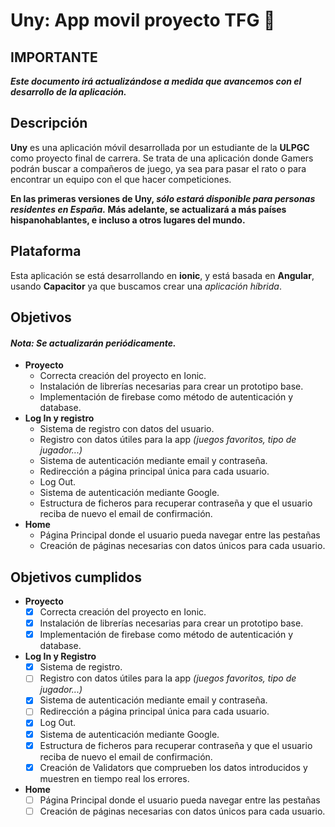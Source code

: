 # Uny: App movil proyecto TFG :school_satchel:
## IMPORTANTE

***Este documento irá actualizándose a medida que avancemos con el desarrollo de la aplicación.***

## Descripción

**Uny** es una aplicación móvil desarrollada por un estudiante de la **ULPGC** como proyecto final de carrera. 
Se trata de una aplicación donde Gamers podrán buscar a compañeros de juego, ya sea para pasar el rato o para encontrar un equipo con el que hacer competiciones.

**En las primeras versiones de Uny, _sólo estará disponible para personas residentes en España._ Más adelante, se actualizará a más países hispanohablantes,
e incluso a otros lugares del mundo.**

## Plataforma
Esta aplicación se está desarrollando en **ionic**, y está basada en **Angular**, usando **Capacitor** ya que buscamos crear una _aplicación híbrida_.

## Objetivos 
#### _Nota: Se actualizarán periódicamente._
- **Proyecto**
    - Correcta creación del proyecto en Ionic.
    - Instalación de librerías necesarias para crear un prototipo base.
    - Implementación de firebase como método de autenticación y database.
- **Log In y registro**
    - Sistema de registro con datos del usuario.
    - Registro con datos útiles para la app _(juegos favoritos, tipo de jugador...)_
    - Sistema de autenticación mediante email y contraseña.
    - Redirección a página principal única para cada usuario.
    - Log Out.
    - Sistema de autenticación mediante Google.
    - Estructura de ficheros para recuperar contraseña y que el usuario reciba de nuevo el email de confirmación.
- **Home**
    - Página Principal donde el usuario pueda navegar entre las pestañas
    - Creación de páginas necesarias con datos únicos para cada usuario.
## Objetivos cumplidos
- **Proyecto**
    - [x] Correcta creación del proyecto en Ionic.
    - [x] Instalación de librerías necesarias para crear un prototipo base.
    - [x] Implementación de firebase como método de autenticación y database.
- **Log In y Registro**
    - [x] Sistema de registro.
    - [ ] Registro con datos útiles para la app _(juegos favoritos, tipo de jugador...)_
    - [x] Sistema de autenticación mediante email y contraseña.
    - [ ] Redirección a página principal única para cada usuario.
    - [x] Log Out.
    - [x] Sistema de autenticación mediante Google.
    - [x] Estructura de ficheros para recuperar contraseña y que el usuario reciba de nuevo el email de confirmación.
    - [x] Creación de Validators que comprueben los datos introducidos y muestren en tiempo real los errores.
- **Home**
    - [ ] Página Principal donde el usuario pueda navegar entre las pestañas
    - [ ] Creación de páginas necesarias con datos únicos para cada usuario.
